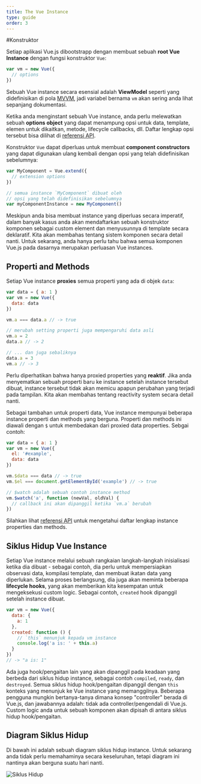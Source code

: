 ```yaml
---
title: The Vue Instance
type: guide
order: 3
---
```


#Konstruktor

<!-- Every Vue.js app is bootstrapped by creating a **root Vue instance** with the `Vue` constructor function: -->
Setiap aplikasi Vue.js dibootstrapp dengan membuat sebuah **root Vue Instance** dengan fungsi konstruktor `Vue`:

``` js
var vm = new Vue({
  // options
})
```

<!-- A Vue instance is essentially a **ViewModel** as defined in the [MVVM pattern](https://en.wikipedia.org/wiki/Model_View_ViewModel), hence the variable name `vm` you will see throughout the docs. -->
Sebuah Vue instance secara esensial adalah **ViewModel** seperti yang didefinisikan di pola [MVVM](https://en.wikipedia.org/wiki/Model_View_ViewModel), jadi variabel bernama `vm` akan sering anda lihat sepanjang dokumentasi.

<!-- When you instantiate a Vue instance, you need to pass in an **options object** which can contain options for data, template, element to mount on, methods, lifecycle callbacks and more. The full list of options can be found in the [API reference](/api). -->
Ketika anda menginstant sebuah Vue instance, anda perlu melewatkan sebuah **options object** yang dapat menampung opsi untuk data, template, elemen untuk dikaitkan, metode, lifecycle callbacks, dll. Daftar lengkap opsi tersebut bisa dilihat di [referensi API](/api).

<!-- The `Vue` constructor can be extended to create reusable **component constructors** with pre-defined options: -->
Konstruktor `Vue` dapat diperluas untuk membuat **component constructors** yang dapat digunakan ulang kembali dengan opsi yang telah didefinisikan sebelumnya:

``` js
var MyComponent = Vue.extend({
  // extension options
})

// semua instance `MyComponent` dibuat oleh
// opsi yang telah didefinisikan sebelumnya
var myComponentInstance = new MyComponent()
```

<!-- Although you can create extended instances imperatively, in most cases you will be registering a component constructor as a custom element and composing them in templates declaratively. We will talk about the component system in detail later. For now, you just need to know that all Vue.js components are essentially extended Vue instances. -->
Meskipun anda bisa membuat instance yang diperluas secara imperatif, dalam banyak kasus anda akan mendaftarkan sebuah konstruktor komponen sebagai custom element dan menyusunnya di template secara deklaratif. Kita akan membahas tentang sistem komponen secara detail nanti. Untuk sekarang, anda hanya perlu tahu bahwa semua komponen Vue.js pada dasarnya merupakan perluasan Vue instances.

## Properti and Methods

<!-- Each Vue instance **proxies** all the properties found in its `data` object: -->
Setiap Vue instance **proxies** semua properti yang ada di objek `data`:
``` js
var data = { a: 1 }
var vm = new Vue({
  data: data
})

vm.a === data.a // -> true

// merubah setting properti juga mempengaruhi data asli
vm.a = 2
data.a // -> 2

// ... dan juga sebaliknya
data.a = 3
vm.a // -> 3
```

<!-- It should be noted that only these proxied properties are **reactive**. If you attach a new property to the instance after it has been created, it will not trigger any view updates. We will discuss the reactivity system in detail later. -->
Perlu diperhatikan bahwa hanya proxied properties yang **reaktif**. Jika anda menyematkan sebuah properti baru ke instance setelah instance tersebut dibuat, instance tersebut tidak akan memicu apapun perubahan yang terjadi pada tampilan. Kita akan membahas tentang reactivity system secara detail nanti.

<!-- In addition to data properties, Vue instances expose a number of useful instance properties and methods. These properties and methods are prefixed with `$` to differentiate from proxied data properties. For example: -->
Sebagai tambahan untuk properti data, Vue instance mempunyai beberapa instance properti dan methods yang berguna. Properti dan methods ini diawali dengan `$` untuk membedakan dari proxied data properties. Sebgai contoh:

``` js
var data = { a: 1 }
var vm = new Vue({
  el: '#example',
  data: data
})

vm.$data === data // -> true
vm.$el === document.getElementById('example') // -> true

// $watch adalah sebuah contoh instance method
vm.$watch('a', function (newVal, oldVal) {
  // callback ini akan dipanggil ketika `vm.a` berubah
})
```

<!-- Consult the [API reference](/api) for the full list of instance properties and methods. -->
Silahkan lihat [referensi API](/api) untuk mengetahui daftar lengkap instance properties dan methods.

## Siklus Hidup Vue Instance

<!-- Each Vue instance goes through a series of initialization steps when it is created - for example, it needs to set up data observation, compile the template, and create the necessary data bindings. Along the way, it will also invoke some **lifecycle hooks**, which give us the opportunity to execute custom logic. For example, the `created` hook is called after the instance is created: -->
Setiap Vue instance melalui sebuah rangkaian langkah-langkah inisialisasi ketika dia dibuat -  sebagai contoh, dia perlu untuk mempersiapkan observasi data, kompilasi template, dan membuat ikatan data yang diperlukan. Selama proses berlangsung, dia juga akan meminta beberapa **lifecycle hooks**, yang akan memberikan kita kesempatan untuk mengeksekusi custom logic. Sebagai contoh, `created` hook dipanggil setelah instance dibuat.


``` js
var vm = new Vue({
  data: {
    a: 1
  },
  created: function () {
    // `this` menunjuk kepada vm instance
    console.log('a is: ' + this.a)
  }
})
// -> "a is: 1"
```

<!-- There are also other hooks which will be called at different stages of the instance's lifecycle, for example `compiled`, `ready` and `destroyed`. All lifecycle hooks are called with their `this` context pointing to the Vue instance invoking it. Some users may have been wondering where the concept of "controllers" lives in the Vue.js world, and the answer is: there are no controllers in Vue.js. Your custom logic for a component would be split among these lifecycle hooks. -->
Ada juga hook/pengaitan lain yang akan dipanggil pada keadaan yang berbeda dari siklus hidup instance, sebagai contoh `compiled`, `ready`, dan `destroyed`. Semua siklus hidup hook/pengaitan dipanggil dengan `this` konteks yang menunjuk ke Vue instance yang memanggilnya. Beberapa pengguna mungkin bertanya-tanya dimana konsep "controller" berada di Vue.js, dan jawabannya adalah: tidak ada controller/pengendali di Vue.js. Custom logic anda untuk sebuah komponen akan dipisah di antara siklus hidup hook/pengaitan.

## Diagram Siklus Hidup

<!-- Below is a diagram for the instance lifecycle. You don't need to fully understand everything going on right now, but this diagram will be helpful in the future. -->
Di bawah ini adalah sebuah diagram siklus hidup instance. Untuk sekarang anda tidak perlu memahaminya secara keseluruhan, tetapi diagram ini nantinya akan berguna suatu hari nanti.

![Siklus Hidup](/images/lifecycle.png)
